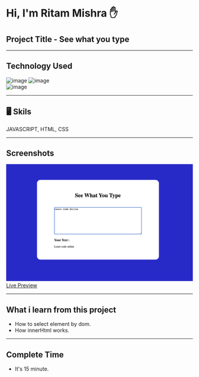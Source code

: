 # Hi, I'm Ritam Mishra ✋

## Project Title - See what you type 
***

## Technology Used 
![image](https://img.shields.io/badge/FirstTech-Html-orange) 
![image](https://img.shields.io/badge/SecondTech-CSS-blue)<br>
![image](https://img.shields.io/badge/ThirdTech-Javascript-yellow)

***
## 🖥️ Skils 
JAVASCRIPT, HTML, CSS

***  
## Screenshots

![image](./Image/See_What_You_Type.png)
[Live Preview]()
***
## What i learn from this project
- How to select element by dom.
- How innerHtml works.
***
## Complete Time 
- It's 15 minute.


